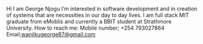 Hi I am George Njogu 
 I’m interested in software development and in creation of systems that are necessities in our day to day lives.
 I am full stack MIT graduate from eMoblis and currently a BBIT student at Strathmore University.
How to reach me:
                 Mobile number; +254 793027864
                 Email;wanjikugeorge87@gmail.com


<!---
GeorgeNjogu/GeorgeNjogu is a ✨ special ✨ repository because its `README.md` (this file) appears on your GitHub profile.
You can click the Preview link to take a look at your changes.
--->
